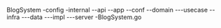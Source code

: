 
BlogSystem
-config
-internal
--api
--app
--conf
--domain
---usecase
--infra
---data
---impl
---server
-BlogSystem.go
